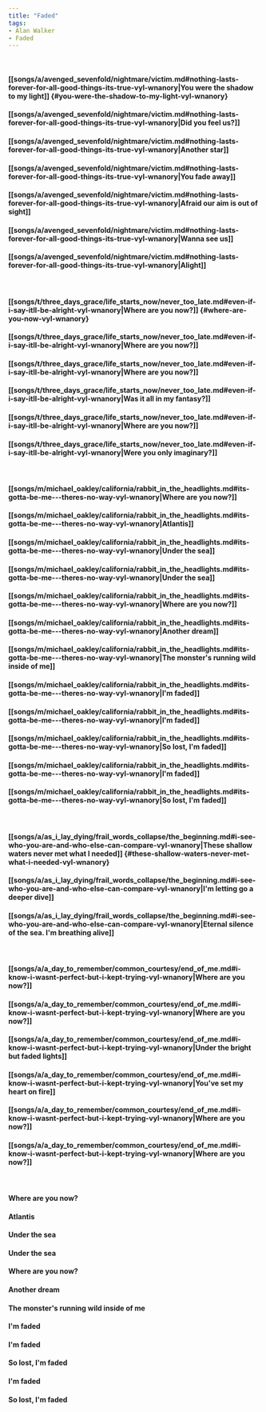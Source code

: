 ```yaml
---
title: "Faded"
tags:
- Alan Walker
- Faded
---
```

&nbsp;
#### [[songs/a/avenged_sevenfold/nightmare/victim.md#nothing-lasts-forever-for-all-good-things-its-true-vyl-wnanory|You were the shadow to my light]] {#you-were-the-shadow-to-my-light-vyl-wnanory}
#### [[songs/a/avenged_sevenfold/nightmare/victim.md#nothing-lasts-forever-for-all-good-things-its-true-vyl-wnanory|Did you feel us?]]
#### [[songs/a/avenged_sevenfold/nightmare/victim.md#nothing-lasts-forever-for-all-good-things-its-true-vyl-wnanory|Another star]]
#### [[songs/a/avenged_sevenfold/nightmare/victim.md#nothing-lasts-forever-for-all-good-things-its-true-vyl-wnanory|You fade away]]
#### [[songs/a/avenged_sevenfold/nightmare/victim.md#nothing-lasts-forever-for-all-good-things-its-true-vyl-wnanory|Afraid our aim is out of sight]]
#### [[songs/a/avenged_sevenfold/nightmare/victim.md#nothing-lasts-forever-for-all-good-things-its-true-vyl-wnanory|Wanna see us]]
#### [[songs/a/avenged_sevenfold/nightmare/victim.md#nothing-lasts-forever-for-all-good-things-its-true-vyl-wnanory|Alight]]
&nbsp;
#### [[songs/t/three_days_grace/life_starts_now/never_too_late.md#even-if-i-say-itll-be-alright-vyl-wnanory|Where are you now?]] {#where-are-you-now-vyl-wnanory}
#### [[songs/t/three_days_grace/life_starts_now/never_too_late.md#even-if-i-say-itll-be-alright-vyl-wnanory|Where are you now?]]
#### [[songs/t/three_days_grace/life_starts_now/never_too_late.md#even-if-i-say-itll-be-alright-vyl-wnanory|Where are you now?]]
#### [[songs/t/three_days_grace/life_starts_now/never_too_late.md#even-if-i-say-itll-be-alright-vyl-wnanory|Was it all in my fantasy?]]
#### [[songs/t/three_days_grace/life_starts_now/never_too_late.md#even-if-i-say-itll-be-alright-vyl-wnanory|Where are you now?]]
#### [[songs/t/three_days_grace/life_starts_now/never_too_late.md#even-if-i-say-itll-be-alright-vyl-wnanory|Were you only imaginary?]]
&nbsp;
#### [[songs/m/michael_oakley/california/rabbit_in_the_headlights.md#its-gotta-be-me---theres-no-way-vyl-wnanory|Where are you now?]]
#### [[songs/m/michael_oakley/california/rabbit_in_the_headlights.md#its-gotta-be-me---theres-no-way-vyl-wnanory|Atlantis]]
#### [[songs/m/michael_oakley/california/rabbit_in_the_headlights.md#its-gotta-be-me---theres-no-way-vyl-wnanory|Under the sea]]
#### [[songs/m/michael_oakley/california/rabbit_in_the_headlights.md#its-gotta-be-me---theres-no-way-vyl-wnanory|Under the sea]]
#### [[songs/m/michael_oakley/california/rabbit_in_the_headlights.md#its-gotta-be-me---theres-no-way-vyl-wnanory|Where are you now?]]
#### [[songs/m/michael_oakley/california/rabbit_in_the_headlights.md#its-gotta-be-me---theres-no-way-vyl-wnanory|Another dream]]
#### [[songs/m/michael_oakley/california/rabbit_in_the_headlights.md#its-gotta-be-me---theres-no-way-vyl-wnanory|The monster's running wild inside of me]]
#### [[songs/m/michael_oakley/california/rabbit_in_the_headlights.md#its-gotta-be-me---theres-no-way-vyl-wnanory|I'm faded]]
#### [[songs/m/michael_oakley/california/rabbit_in_the_headlights.md#its-gotta-be-me---theres-no-way-vyl-wnanory|I'm faded]]
#### [[songs/m/michael_oakley/california/rabbit_in_the_headlights.md#its-gotta-be-me---theres-no-way-vyl-wnanory|So lost, I'm faded]]
#### [[songs/m/michael_oakley/california/rabbit_in_the_headlights.md#its-gotta-be-me---theres-no-way-vyl-wnanory|I'm faded]]
#### [[songs/m/michael_oakley/california/rabbit_in_the_headlights.md#its-gotta-be-me---theres-no-way-vyl-wnanory|So lost, I'm faded]]
&nbsp;
#### [[songs/a/as_i_lay_dying/frail_words_collapse/the_beginning.md#i-see-who-you-are-and-who-else-can-compare-vyl-wnanory|These shallow waters never met what I needed]] {#these-shallow-waters-never-met-what-i-needed-vyl-wnanory}
#### [[songs/a/as_i_lay_dying/frail_words_collapse/the_beginning.md#i-see-who-you-are-and-who-else-can-compare-vyl-wnanory|I'm letting go a deeper dive]]
#### [[songs/a/as_i_lay_dying/frail_words_collapse/the_beginning.md#i-see-who-you-are-and-who-else-can-compare-vyl-wnanory|Eternal silence of the sea. I'm breathing alive]]
&nbsp;
#### [[songs/a/a_day_to_remember/common_courtesy/end_of_me.md#i-know-i-wasnt-perfect-but-i-kept-trying-vyl-wnanory|Where are you now?]]
#### [[songs/a/a_day_to_remember/common_courtesy/end_of_me.md#i-know-i-wasnt-perfect-but-i-kept-trying-vyl-wnanory|Where are you now?]]
#### [[songs/a/a_day_to_remember/common_courtesy/end_of_me.md#i-know-i-wasnt-perfect-but-i-kept-trying-vyl-wnanory|Under the bright but faded lights]]
#### [[songs/a/a_day_to_remember/common_courtesy/end_of_me.md#i-know-i-wasnt-perfect-but-i-kept-trying-vyl-wnanory|You've set my heart on fire]]
#### [[songs/a/a_day_to_remember/common_courtesy/end_of_me.md#i-know-i-wasnt-perfect-but-i-kept-trying-vyl-wnanory|Where are you now?]]
#### [[songs/a/a_day_to_remember/common_courtesy/end_of_me.md#i-know-i-wasnt-perfect-but-i-kept-trying-vyl-wnanory|Where are you now?]]
&nbsp;
#### Where are you now?
#### Atlantis
#### Under the sea
#### Under the sea
#### Where are you now?
#### Another dream
#### The monster's running wild inside of me
#### I'm faded
#### I'm faded
#### So lost, I'm faded
#### I'm faded
#### So lost, I'm faded
